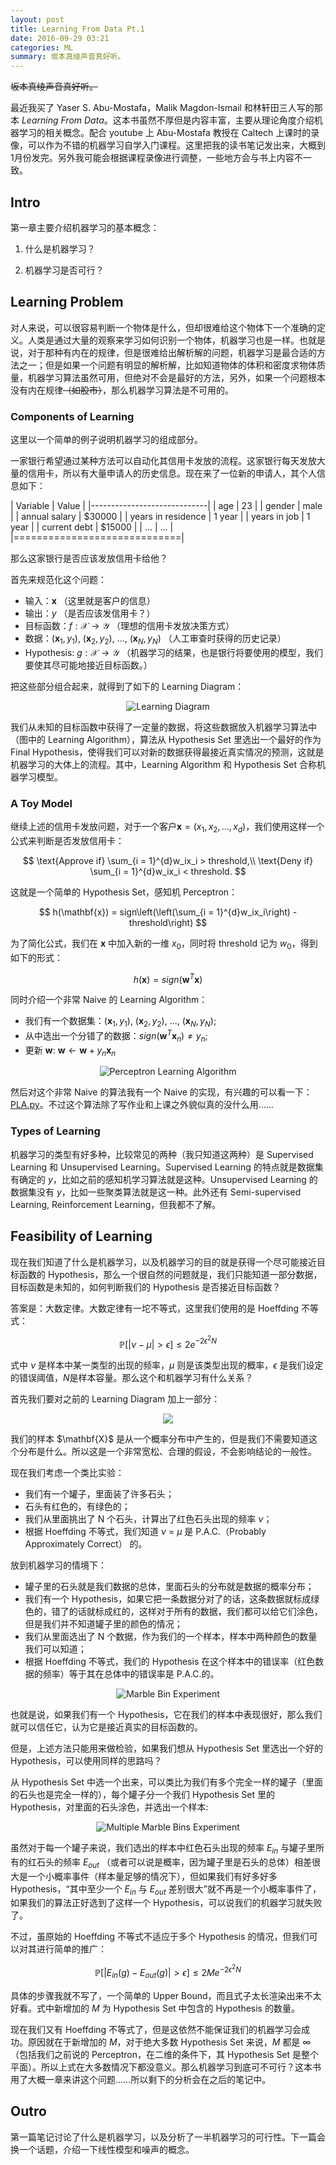 ```yaml
---
layout: post
title: Learning From Data Pt.1
date: 2016-09-29 03:21
categories: ML
summary: 坂本真绫声音真好听。
---
```


<del>坂本真绫声音真好听。</del>

最近我买了 Yaser S. Abu-Mostafa，Malik Magdon-Ismail 和林轩田三人写的那本 *Learning From Data*。这本书虽然不厚但是内容丰富，主要从理论角度介绍机器学习的相关概念。配合 youtube 上 Abu-Mostafa 教授在 Caltech 上课时的录像，可以作为不错的机器学习自学入门课程。这里把我的读书笔记发出来，大概到1月份发完。另外我可能会根据课程录像进行调整，一些地方会与书上内容不一致。

## Intro

第一章主要介绍机器学习的基本概念：

1. 什么是机器学习？

2. 机器学习是否可行？

## Learning Problem

对人来说，可以很容易判断一个物体是什么，但却很难给这个物体下一个准确的定义。人类是通过大量的观察来学习如何识别一个物体，机器学习也是一样。也就是说，对于那种有内在的规律，但是很难给出解析解的问题，机器学习是最合适的方法之一；但是如果一个问题有明显的解析解，比如知道物体的体积和密度求物体质量，机器学习算法虽然可用，但绝对不会是最好的方法，另外，如果一个问题根本没有内在规律<del>（如股市）</del>，那么机器学习算法是不可用的。

### Components of Learning

这里以一个简单的例子说明机器学习的组成部分。

一家银行希望通过某种方法可以自动化其信用卡发放的流程。这家银行每天发放大量的信用卡，所以有大量申请人的历史信息。现在来了一位新的申请人，其个人信息如下：

| Variable           | Value  |
|-----------------------------|
| age                | 23     |
| gender             | male   |
| annual salary      | $30000 |
| years in residence | 1 year |
| years in job       | 1 year |
| current debt       | $15000 |
| ...                | ...    |
|=============================|

那么这家银行是否应该发放信用卡给他？

首先来规范化这个问题：

- 输入：$\mathbf{x}$ （这里就是客户的信息）
- 输出：$y$ （是否应该发信用卡？）
- 目标函数：$f: \mathcal{X} \rightarrow \mathcal{Y}$ （理想的信用卡发放决策方式）
- 数据：$(\mathbf{x}_1, y_1)$, $(\mathbf{x}_2, y_2)$, ..., $(\mathbf{x}_N, y_N)$ （人工审查时获得的历史记录）
- Hypothesis: $g:\mathcal{X} \rightarrow \mathcal{Y}$ （机器学习的结果，也是银行将要使用的模型，我们要使其尽可能地接近目标函数。）

把这些部分组合起来，就得到了如下的 Learning Diagram：

<p align="center">
<img src="/images/learning-diagram.png" alt="Learning Diagram">
</p>

我们从未知的目标函数中获得了一定量的数据，将这些数据放入机器学习算法中（图中的 Learning Algorithm），算法从 Hypothesis Set 里选出一个最好的作为 Final Hypothesis，使得我们可以对新的数据获得最接近真实情况的预测，这就是机器学习的大体上的流程。其中，Learning Algorithm 和 Hypothesis Set 合称机器学习模型。

### A Toy Model

继续上述的信用卡发放问题，对于一个客户$\mathbf{x} = (x_1, x_2, ..., x_d)$，我们使用这样一个公式来判断是否发放信用卡：

$$
\text{Approve if} \sum_{i = 1}^{d}w_ix_i > threshold,\\
\text{Deny if} \sum_{i = 1}^{d}w_ix_i < threshold.
$$

这就是一个简单的 Hypothesis Set，感知机 Perceptron：

$$
h(\mathbf{x}) = sign\left(\left(\sum_{i = 1}^{d}w_ix_i\right) - threshold\right)
$$

为了简化公式，我们在 $\mathbf{x}$ 中加入新的一维 $x_0$，同时将 threshold 记为 $w_0$，得到如下的形式：

$$
h(\mathbf{x}) = sign(\mathbf{w}^T\mathbf{x})
$$

同时介绍一个非常 Naive 的 Learning Algorithm：

- 我们有一个数据集：$(\mathbf{x}_1, y_1)$, $(\mathbf{x}_2, y_2)$, ..., $(\mathbf{x}_N, y_N)$;
- 从中选出一个分错了的数据：$sign(\mathbf{w}^T\mathbf{x}_n) \neq y_n$;
- 更新 $\mathbf{w}$: $\mathbf{w} \leftarrow \mathbf{w} + y_n\mathbf{x}_n$

<p align="center">
<img src="/images/pla.png" alt="Perceptron Learning Algorithm">
</p>

然后对这个非常 Naive 的算法我有一个 Naive 的实现，有兴趣的可以看一下：[PLA.py](https://github.com/zhangpj/learning-from-data/blob/master/pymodels/PLA.py)。不过这个算法除了写作业和上课之外貌似真的没什么用……

### Types of Learning

机器学习的类型有好多种，比较常见的两种（我只知道这两种）是 Supervised Learning 和 Unsupervised Learning。Supervised Learning 的特点就是数据集有确定的 $y$，比如之前的感知机学习算法就是这种。Unsupervised Learning 的数据集没有 $y$，比如一些聚类算法就是这一种。此外还有 Semi-supervised Learning, Reinforcement Learning，但我都不了解。 

## Feasibility of Learning

现在我们知道了什么是机器学习，以及机器学习的目的就是获得一个尽可能接近目标函数的 Hypothesis，那么一个很自然的问题就是，我们只能知道一部分数据，目标函数是未知的，如何判断我们的 Hypothesis 是否接近目标函数？

答案是：大数定律。大数定律有一坨不等式，这里我们使用的是 Hoeffding 不等式：

$$
\mathbb{P}[\vert \nu - \mu \vert \gt \epsilon] \leq 2e^{-2\epsilon^2N} 
$$

式中 $\nu$ 是样本中某一类型的出现的频率，$\mu$ 则是该类型出现的概率，$\epsilon$ 是我们设定的错误阈值，$N$是样本容量。那么这个和机器学习有什么关系？

首先我们要对之前的 Learning Diagram 加上一部分：
<p align="center">
<img src="/images/learning-diagram-2.png">
</p>
我们的样本 $\mathbf{X}$ 是从一个概率分布中产生的，但是我们不需要知道这个分布是什么。所以这是一个非常宽松、合理的假设，不会影响结论的一般性。

现在我们考虑一个类比实验：

- 我们有一个罐子，里面装了许多石头；
- 石头有红色的，有绿色的；
- 我们从里面挑出了 N 个石头，计算出了红色石头出现的频率 $\nu$；
- 根据 Hoeffding 不等式，我们知道 $\nu$ = $\mu$ 是 P.A.C.（Probably Approximately Correct） 的。

放到机器学习的情境下：

- 罐子里的石头就是我们数据的总体，里面石头的分布就是数据的概率分布；
- 我们有一个 Hypothesis，如果它把一条数据分对了的话，这条数据就标成绿色的，错了的话就标成红的，这样对于所有的数据，我们都可以给它们涂色，但是我们并不知道罐子里的颜色的情况；
- 我们从里面选出了 N 个数据，作为我们的一个样本，样本中两种颜色的数量我们可以知道；
- 根据 Hoeffding 不等式，我们的 Hypothesis 在这个样本中的错误率（红色数据的频率）等于其在总体中的错误率是 P.A.C.的。

<p align="center">
<img src="/images/bin.png" alt="Marble Bin Experiment">
</p>

也就是说，如果我们有一个 Hypothesis，它在我们的样本中表现很好，那么我们就可以信任它，认为它是接近真实的目标函数的。

但是，上述方法只能用来做检验，如果我们想从 Hypothesis Set 里选出一个好的 Hypothesis，可以使用同样的思路吗？

从 Hypothesis Set 中选一个出来，可以类比为我们有多个完全一样的罐子（里面的石头也是完全一样的），每个罐子分一个我们 Hypothesis Set 里的 Hypothesis，对里面的石头涂色，并选出一个样本:

<p align="center">
<img src="/images/multibin.png" alt="Multiple Marble Bins Experiment">
</p>

虽然对于每一个罐子来说，我们选出的样本中红色石头出现的频率 $E_{in}$ 与罐子里所有的红石头的频率 $E_{out}$ （或者可以说是概率，因为罐子里是石头的总体）相差很大是一个小概率事件（样本量足够的情况下），但如果我们有好多好多 Hypothesis，“其中至少一个 $E_{in}$ 与 $E_{out}$ 差别很大”就不再是一个小概率事件了，如果我们的算法正好选到了这样一个 Hypothesis，可以说我们的机器学习就失败了。

不过，虽原始的 Hoeffding 不等式不适应于多个 Hypothesis 的情况，但我们可以对其进行简单的推广：

$$
\mathbb{P}[\vert E_{in}(g) - E_{out}(g) \vert \gt \epsilon] \leq 2Me^{-2\epsilon^2N}
$$

具体的步骤我就不写了，一个简单的 Upper Bound，而且式子太长渲染出来不太好看。式中新增加的 $M$ 为 Hypothesis Set 中包含的 Hypothesis 的数量。

现在我们又有 Hoeffding 不等式了，但是这依然不能保证我们的机器学习会成功。原因就在于新增加的 $M$，对于绝大多数 Hypothesis Set 来说，$M$ 都是 $\infty$（包括我们之前说的 Perceptron，在二维的条件下，其 Hypothesis Set 是整个平面）。所以上式在大多数情况下都没意义。那么机器学习到底可不可行？这本书用了大概一章来讲这个问题……所以剩下的分析会在之后的笔记中。

## Outro

第一篇笔记讨论了什么是机器学习，以及分析了一半机器学习的可行性。下一篇会换一个话题，介绍一下线性模型和噪声的概念。
